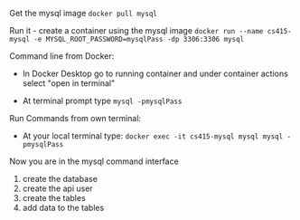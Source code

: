 Get the mysql image
`docker pull mysql`

Run it - create a container using the mysql image
`docker run --name cs415-mysql -e MYSQL_ROOT_PASSWORD=mysqlPass -dp 3306:3306 mysql`

Command line from Docker:
- In Docker Desktop go to running container and under container actions select "open in terminal"

- At terminal prompt type
`mysql -pmysqlPass`

Run Commands from own terminal:
- At your local terminal type:
`docker exec -it cs415-mysql mysql mysql -pmysqlPass`

Now you are in the mysql command interface

1. create the database
2. create the api user
3. create the tables
4. add data to the tables